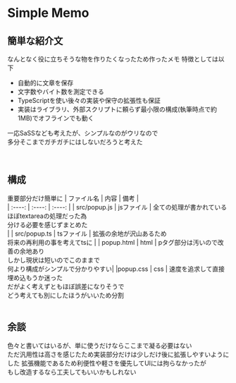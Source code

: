# Simple Memo
## 簡単な紹介文
なんとなく役に立ちそうな物を作りたくなったため作ったメモ
特徴としては以下

* 自動的に文章を保存
* 文字数やバイト数を測定できる
* TypeScriptを使い後々の実装や保守の拡張性も保証
* 実装はライブラリ、外部スクリプトに頼らず最小限の構成(執筆時点で約1MB)でオフラインでも動く  

一応SaSSなども考えたが、シンプルなのがウリなので  
多分そこまでガチガチにはしないだろうと考えた  
  
<br>

## 構成  

重要部分だけ簡単に
| ファイル名 | 内容 | 備考 |  
| :----: | :----: | :----: |
| src/popup.js |  jsファイル | 全ての処理が書かれている <br>ほぼtextareaの処理だった為<br>分ける必要を感じずまとめた <br> |
| src/popup.ts | tsファイル | 拡張の余地が沢山あるため<br> 将来の再利用の事を考えてtsに |
| popup.html | html | pタグ部分は汚いので改善の余地あり<br> しかし現状は短いのでこのままで<br> 何より構成がシンプルで分かりやすい|
|popup.css | css | 速度を追求して直接埋め込もうか迷った<br> だがよく考えずともほぼ誤差になりそうで<br> どう考えても別にしたほうがいいため分割  
<br>

## 余談

色々と書いてはいるが、単に使うだけならここまで凝る必要はない  
ただ汎用性は高さを感じたため実装部分だけは少しだけ後に拡張しやすいようにした
拡張機能であるため利便性や軽さを優先してUIには拘らなかったが  
もし改造するなら工夫してもいいかもしれない